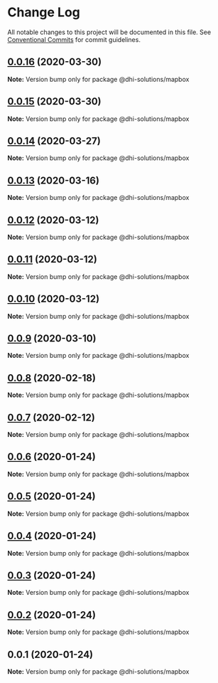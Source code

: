 # Change Log

All notable changes to this project will be documented in this file.
See [Conventional Commits](https://conventionalcommits.org) for commit guidelines.

## [0.0.16](https://github.com/DHI-Solutions/nomads/compare/@dhi-solutions/mapbox@0.0.15...@dhi-solutions/mapbox@0.0.16) (2020-03-30)

**Note:** Version bump only for package @dhi-solutions/mapbox





## [0.0.15](https://github.com/DHI-Solutions/nomads/compare/@dhi-solutions/mapbox@0.0.14...@dhi-solutions/mapbox@0.0.15) (2020-03-30)

**Note:** Version bump only for package @dhi-solutions/mapbox





## [0.0.14](https://github.com/DHI-Solutions/nomads/compare/@dhi-solutions/mapbox@0.0.13...@dhi-solutions/mapbox@0.0.14) (2020-03-27)

**Note:** Version bump only for package @dhi-solutions/mapbox





## [0.0.13](https://github.com/DHI-Solutions/nomads/compare/@dhi-solutions/mapbox@0.0.12...@dhi-solutions/mapbox@0.0.13) (2020-03-16)

**Note:** Version bump only for package @dhi-solutions/mapbox





## [0.0.12](https://github.com/DHI-Solutions/nomads/compare/@dhi-solutions/mapbox@0.0.11...@dhi-solutions/mapbox@0.0.12) (2020-03-12)

**Note:** Version bump only for package @dhi-solutions/mapbox





## [0.0.11](https://github.com/DHI-Solutions/nomads/compare/@dhi-solutions/mapbox@0.0.10...@dhi-solutions/mapbox@0.0.11) (2020-03-12)

**Note:** Version bump only for package @dhi-solutions/mapbox





## [0.0.10](https://github.com/DHI-Solutions/nomads/compare/@dhi-solutions/mapbox@0.0.9...@dhi-solutions/mapbox@0.0.10) (2020-03-12)

**Note:** Version bump only for package @dhi-solutions/mapbox





## [0.0.9](https://github.com/DHI-Solutions/nomads/compare/@dhi-solutions/mapbox@0.0.8...@dhi-solutions/mapbox@0.0.9) (2020-03-10)

**Note:** Version bump only for package @dhi-solutions/mapbox





## [0.0.8](https://github.com/DHI-Solutions/nomads/compare/@dhi-solutions/mapbox@0.0.7...@dhi-solutions/mapbox@0.0.8) (2020-02-18)

**Note:** Version bump only for package @dhi-solutions/mapbox





## [0.0.7](https://github.com/DHI-Solutions/nomads/compare/@dhi-solutions/mapbox@0.0.6...@dhi-solutions/mapbox@0.0.7) (2020-02-12)

**Note:** Version bump only for package @dhi-solutions/mapbox





## [0.0.6](https://github.com/DHI-Solutions/nomads/compare/@dhi-solutions/mapbox@0.0.5...@dhi-solutions/mapbox@0.0.6) (2020-01-24)

**Note:** Version bump only for package @dhi-solutions/mapbox





## [0.0.5](https://github.com/DHI-Solutions/nomads/compare/@dhi-solutions/mapbox@0.0.4...@dhi-solutions/mapbox@0.0.5) (2020-01-24)

**Note:** Version bump only for package @dhi-solutions/mapbox





## [0.0.4](https://github.com/DHI-Solutions/nomads/compare/@dhi-solutions/mapbox@0.0.3...@dhi-solutions/mapbox@0.0.4) (2020-01-24)

**Note:** Version bump only for package @dhi-solutions/mapbox





## [0.0.3](https://github.com/DHI-Solutions/nomads/compare/@dhi-solutions/mapbox@0.0.2...@dhi-solutions/mapbox@0.0.3) (2020-01-24)

**Note:** Version bump only for package @dhi-solutions/mapbox





## [0.0.2](https://github.com/DHI-Solutions/nomads/compare/@dhi-solutions/mapbox@0.0.1...@dhi-solutions/mapbox@0.0.2) (2020-01-24)

**Note:** Version bump only for package @dhi-solutions/mapbox





## 0.0.1 (2020-01-24)

**Note:** Version bump only for package @dhi-solutions/mapbox
